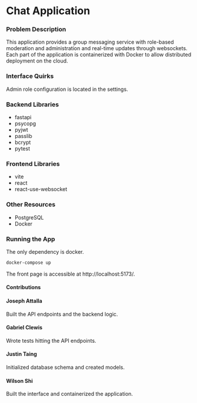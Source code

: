 # Chat Application

### Problem Description

This application provides a group messaging service with role-based moderation and administration and real-time updates through websockets. Each part of the application is containerized with Docker to allow distributed deployment on the cloud.

### Interface Quirks

Admin role configuration is located in the settings.

### Backend Libraries

- fastapi
- psycopg
- pyjwt
- passlib
- bcrypt
- pytest

### Frontend Libraries

- vite
- react
- react-use-websocket

### Other Resources

- PostgreSQL
- Docker

### Running the App

The only dependency is docker.

```bash
docker-compose up
```

The front page is accessible at http://localhost:5173/.

#### Contributions

#### Joseph Attalla

Built the API endpoints and the backend logic.

#### Gabriel Clewis

Wrote tests hitting the API endpoints.

#### Justin Taing

Initialized database schema and created models.

#### Wilson Shi

Built the interface and containerized the application.
